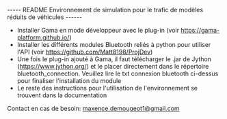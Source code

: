 ----- README Environnement de simulation pour le trafic de modèles réduits de véhicules ------

- Installer Gama en mode développeur avec le plug-in (voir https://gama-platform.github.io/)
- Installer les différents modules Bluetooth reliés à python pour utiliser l'API (voir https://github.com/Matt8198/ProjDev)
- Une fois le plug-in ajouté à Gama, il faut télécharger le .jar de Jython (https://www.jython.org/) et le placer directement dans le répertoire bluetooth_connection. Veuillez lire le txt connexion bluetooth ci-dessus pour finaliser l'installation du module
- Le reste des instructions pour l'utilisation de l'environnement se trouvent dans la documentation


Contact en cas de besoin: maxence.demougeot1@gmail.com

